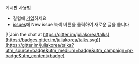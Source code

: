 게시판 사용법
* 깉헙에 [가입](https://github.com/join)하세요
* [issues](https://github.com/juliakorea/talks/issues)에 New issue 녹색 버튼을 클릭하여 새로운 글을 씁니다


[![Join the chat at https://gitter.im/juliakorea/talks](https://badges.gitter.im/juliakorea/talks.svg)](https://gitter.im/juliakorea/talks?utm_source=badge&utm_medium=badge&utm_campaign=pr-badge&utm_content=badge)